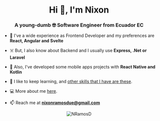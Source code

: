 <h1 align="center">Hi 👋, I'm Nixon</h1>

<h3 align="center">A young-dumb 🤓 Software Engineer from Ecuador EC</h3>
    
- 🌈 I've a wide experience as Frontend Developer and my preferences are **React, Angular and Svelte**

- ☠️ But, I also know about Backend and I usually use **Express, .Net or Laravel**

- 📱 Also, I've developed some mobile apps projects with **React Native and Kotlin**

- 🤖 I like to keep learning, and [other skills that I have are these](https://n9.cl/nr-anexos).

- 💻 More about me [here](nixrdev.github.io).

- 📫 Reach me at **nixonramosdue@gmail.com**


<p align="center"> <img src=https://github-readme-stats.vercel.app/api?username=NRamosD&show_icons=true alt=NRamosD /> </p>
